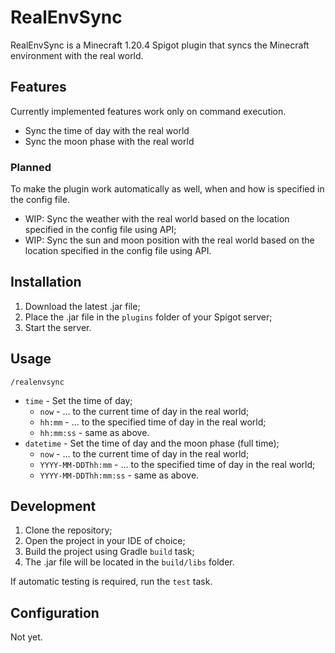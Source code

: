 # RealEnvSync

RealEnvSync is a Minecraft 1.20.4 Spigot plugin that syncs the Minecraft environment with the real world.

## Features

Currently implemented features work only on command execution.

- Sync the time of day with the real world
- Sync the moon phase with the real world

### Planned

To make the plugin work automatically as well, when and how is specified in the config file.

- WIP: Sync the weather with the real world based on the location specified in the config file using API;
- WIP: Sync the sun and moon position with the real world based on the location specified in the config file using API.

## Installation

1. Download the latest .jar file;
2. Place the .jar file in the `plugins` folder of your Spigot server;
3. Start the server.

## Usage

`/realenvsync`

- `time` - Set the time of day;
    - `now` - ... to the current time of day in the real world;
    - `hh:mm` - ... to the specified time of day in the real world;
    - `hh:mm:ss` - same as above.
- `datetime` - Set the time of day and the moon phase (full time);
    - `now` - ... to the current time of day in the real world;
    - `YYYY-MM-DDThh:mm` - ... to the specified time of day in the real world;
    - `YYYY-MM-DDThh:mm:ss` - same as above.

## Development

1. Clone the repository;
2. Open the project in your IDE of choice;
3. Build the project using Gradle `build` task;
4. The .jar file will be located in the `build/libs` folder.

If automatic testing is required, run the `test` task.

## Configuration

Not yet.
